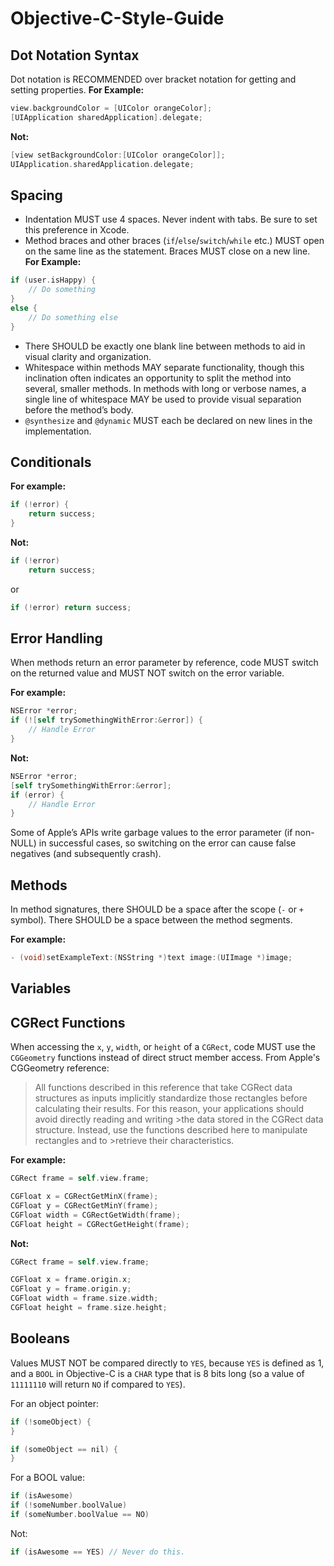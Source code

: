 # Objective-C-Style-Guide

## Dot Notation Syntax
Dot notation is RECOMMENDED over bracket notation for getting and setting properties.
**For Example:**
```Objective-C
view.backgroundColor = [UIColor orangeColor];
[UIApplication sharedApplication].delegate;
```
**Not:**
```Objective-C
[view setBackgroundColor:[UIColor orangeColor]];
UIApplication.sharedApplication.delegate;
```
## Spacing
- Indentation MUST use 4 spaces. Never indent with tabs. Be sure to set this preference in Xcode.
- Method braces and other braces (```if```/```else```/```switch```/```while``` etc.) MUST open on the same line as the statement. Braces MUST close on a new line.
**For Example:**
```Objective-C
if (user.isHappy) {
    // Do something
}
else {
    // Do something else
}
```
- There SHOULD be exactly one blank line between methods to aid in visual clarity and organization.
- Whitespace within methods MAY separate functionality, though this inclination often indicates an opportunity to split the method into several, smaller methods. In methods with long or verbose names, a single line of whitespace MAY be used to provide visual separation before the method’s body.
- ```@synthesize``` and ```@dynamic``` MUST each be declared on new lines in the implementation.

## Conditionals
**For example:**
```Objective-C
if (!error) {
    return success;
}
```
**Not:**
```Objective-C
if (!error)
    return success;
```
or
```Objective-C
if (!error) return success;
```
## Error Handling
When methods return an error parameter by reference, code MUST switch on the returned value and MUST NOT switch on the error variable.

**For example:**
```Objective-C
NSError *error;
if (![self trySomethingWithError:&error]) {
    // Handle Error
}
```
**Not:**
```Objective-C
NSError *error;
[self trySomethingWithError:&error];
if (error) {
    // Handle Error
}
```
Some of Apple’s APIs write garbage values to the error parameter (if non-NULL) in successful cases, so switching on the error can cause false negatives (and subsequently crash).
## Methods
In method signatures, there SHOULD be a space after the scope (```-``` or ```+``` symbol). There SHOULD be a space between the method segments.

**For example:**
```Objective-C
- (void)setExampleText:(NSString *)text image:(UIImage *)image;
```
## Variables

## CGRect Functions
When accessing the ```x```, ```y```, ```width```, or ```height``` of a ```CGRect```, code MUST use the ```CGGeometry``` functions instead of direct struct member access. From Apple's CGGeometry reference:
>All functions described in this reference that take CGRect data structures as inputs implicitly standardize those
>rectangles before calculating their results. For this reason, your applications should avoid directly reading and writing >the data stored in the CGRect data structure. Instead, use the functions described here to manipulate rectangles and to >retrieve their characteristics.

**For example:**
```Objective-C
CGRect frame = self.view.frame;

CGFloat x = CGRectGetMinX(frame);
CGFloat y = CGRectGetMinY(frame);
CGFloat width = CGRectGetWidth(frame);
CGFloat height = CGRectGetHeight(frame);
```
**Not:**
```Objective-C
CGRect frame = self.view.frame;

CGFloat x = frame.origin.x;
CGFloat y = frame.origin.y;
CGFloat width = frame.size.width;
CGFloat height = frame.size.height;
```
## Booleans

Values MUST NOT be compared directly to ```YES```, because ```YES``` is defined as 1, and a ```BOOL``` in Objective-C is a ```CHAR``` type that is 8 bits long (so a value of ```11111110``` will return ```NO``` if compared to ```YES```).

For an object pointer:
```Objective-C
if (!someObject) {
}

if (someObject == nil) {
}
```
For a BOOL value:
```Objective-C
if (isAwesome)
if (!someNumber.boolValue)
if (someNumber.boolValue == NO)
```
Not:
```Objective-C
if (isAwesome == YES) // Never do this.
```

